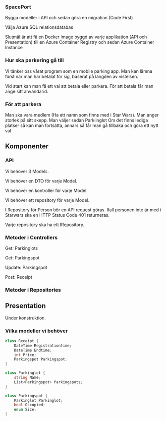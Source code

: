 ### SpacePort 
Bygga modeller i API och sedan göra en migration (Code First) 

Välja Azure SQL relationsdatabas

Slutmål är att få en Docker Image byggd av varje applikation (API och Presentation) till en Azure Container Registry och sedan Azure Container Instance

### Hur ska parkering gå till
Vi tänker oss vårat program som en mobile parking app. Man kan lämna först när man har betalat för sig, baserat på längden av vistelsen.

Vid start kan man få ett val att betala eller parkera. För att betala får man ange sitt användarid.

### För att parkera
Man ska vara medlem (Ha ett namn som finns med i Star Wars). 
Man anger storlek på sitt skepp.
Man väljer sedan Parklinglot
Om det finns lediga platser så kan man fortsätta, annars så får man gå tillbaka och göra ett nytt val

## Komponenter

### API
Vi behöver 3 Models.

Vi behöver en DTO för varje Model.

Vi behöver en kontroller för varje Model.

Vi behöver ett repository för varje Model.

I Repository för Person bör en API request göras. Ifall personen inte är med i Starwars ska en HTTP Status Code 401 returneras.

Varje repository ska ha ett IRepository.

### Metoder i Controllers
Get: Parkinglots 

Get: Parkingspot

Update: Parkingspot

Post: Receipt

### Metoder i Repositories

## Presentation
Under konstruktion.

### Vilka modeller vi behöver
```csharp
class Receipt {
 	DateTime Registrationtime;
	DateTime Endtime;
	int Price;
	Parkingspot Parkingspot;
}

class Parkinglot {
	string Name;
	List<Parkingspot> Parkingspots;
}

class Parkingspot {
	Parkinglot Parkinglot;
	bool Occupied;
	enum Size;
}
```
